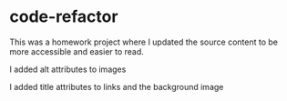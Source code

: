 # code-refactor

This was a homework project where I updated the source content to be more accessible and easier to read.

I added alt attributes to images

I added title attributes to links and the background image
